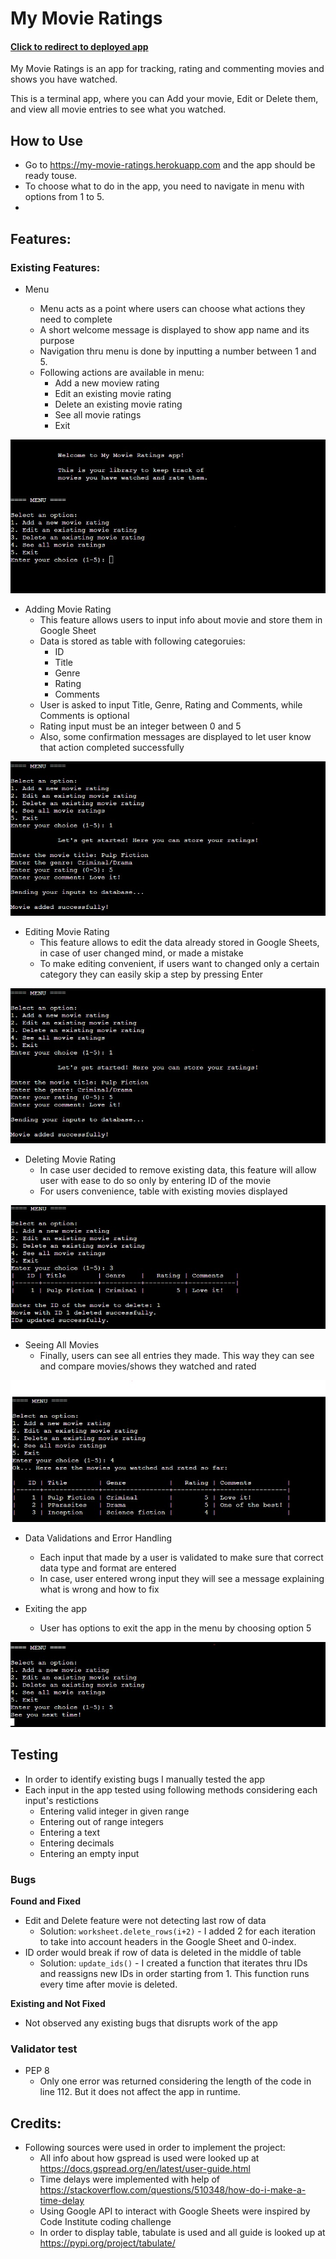 # My Movie Ratings

#### [Click to redirect to deployed app](https://my-movie-ratings.herokuapp.com)

My Movie Ratings is an app for tracking, rating and commenting movies and shows you have watched.

This is a terminal app, where you can Add your movie, Edit or Delete them, and view all movie entries to see what you watched.


## How to Use

- Go to https://my-movie-ratings.herokuapp.com and the app should be ready touse.
- To choose what to do in the app, you need to navigate in menu with options from 1 to 5.
- 



## Features:

### Existing Features: 

- Menu

    - Menu acts as a point where users can choose what actions they need to complete
    - A short welcome message is displayed to show app name and its purpose
    - Navigation thru menu is done by inputting a number between 1 and 5.
    - Following actions are available in menu:
        - Add a new moview rating
        - Edit an existing movie rating
        - Delete an existing movie rating
        - See all movie ratings
        - Exit

![A screenshot of terminal showing app menu](documentation/menu.jpg)



- Adding Movie Rating
    - This feature allows users to input info about movie and store them in Google Sheet
    - Data is stored as table with following categoruies:
        - ID
        - Title
        - Genre
        - Rating
        - Comments
    - User is asked to input Title, Genre, Rating and Comments, while Comments is optional
    - Rating input must be an integer between 0 and 5
    - Also, some confirmation messages are displayed to let user know that action completed successfully

![A screenshot of terminal showing app Add Movie Rating feature](documentation/add_movie_rating.jpg)


- Editing Movie Rating
    - This feature allows to edit the data already stored in Google Sheets, in case of user changed mind, or made a mistake
    - To make editing convenient, if users want to changed only a certain category they can easily skip a step by pressing Enter

![A screenshot of terminal showing app Editing Movie Rating feature](documentation/add_movie_rating.jpg)


- Deleting Movie Rating
    - In case user decided to remove existing data, this feature will allow user with ease to do so only by entering ID of the movie
    - For users convenience, table with existing movies displayed

![A screenshot of terminal showing app Deleting Movie Rating feature](documentation/delete_movie_rating.jpg)


- Seeing All Movies
    - Finally, users can see all entries they made. This way they can see and compare movies/shows they watched and rated

![A screenshot of terminal showing app Seeing All Movies feature](documentation/see_all_movies.jpg)


- Data Validations and Error Handling
    - Each input that made by a user is validated to make sure that correct data type and format are entered
    - In case, user entered wrong input they will see a message explaining what is wrong and how to fix

- Exiting the app
    - User has options to exit the app in the menu by choosing option 5

![A screenshot of terminal showing Exiting the app](documentation/exit_app.jpg)

## Testing
- In order to identify existing bugs I manually tested the app
- Each input in the app tested using following methods considering each input's restictions
    - Entering valid integer in given range
    - Entering out of range integers
    - Entering a text
    - Entering decimals
    - Entering an empty input

### Bugs 

__Found and Fixed__
- Edit and Delete feature were not detecting last row of data
    - Solution: `worksheet.delete_rows(i+2)` - I added 2 for each iteration to take into account headers in the Google Sheet and 0-index.
- ID order would break if row of data is deleted in the middle of table
    - Solution: `update_ids()` - I created a function that iterates thru IDs and reassigns new IDs in order starting from 1. This function runs every time after movie is deleted.

__Existing and Not Fixed__
- Not observed any existing bugs that disrupts work of the app

### Validator test
- PEP 8 
    - Only one error was returned considering the length of the code in line 112. But it does not affect the app in runtime.
        


## Credits:

- Following sources were used in order to implement the project:
    - All info about how gspread is used were looked up at https://docs.gspread.org/en/latest/user-guide.html
    - Time delays were implemented with help of https://stackoverflow.com/questions/510348/how-do-i-make-a-time-delay
    - Using Google API to interact with Google Sheets were inspired by Code Institute coding challenge
    - In order to display table, tabulate is used and all guide is looked up at https://pypi.org/project/tabulate/

